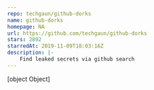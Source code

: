 ```yaml
---
repo: techgaun/github-dorks
name: github-dorks
homepage: NA
url: https://github.com/techgaun/github-dorks
stars: 2892
starredAt: 2019-11-09T18:03:16Z
description: |-
    Find leaked secrets via github search
---
```


[object Object]
